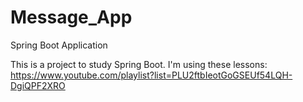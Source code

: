 # Message_App
Spring Boot Application

This is a project to study Spring Boot. I'm using these lessons:
https://www.youtube.com/playlist?list=PLU2ftbIeotGoGSEUf54LQH-DgiQPF2XRO
